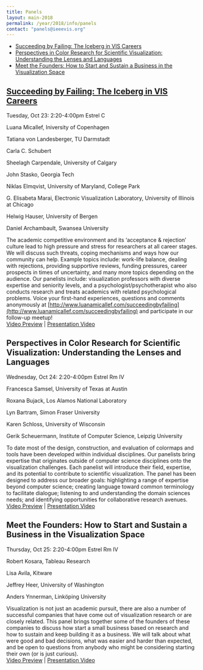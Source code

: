 ```yaml
---
title: Panels
layout: main-2018
permalink: /year/2018/info/panels
contact: "panels@ieeevis.org"
---
```


* [Succeeding by Failing: The Iceberg in VIS Careers](#succeeding)
* [Perspectives in Color Research for Scientific Visualization: Understanding the Lenses and Languages](#PerspectivesColor)
* [Meet the Founders: How to Start and Sustain a Business in the Visualization Space](#founders)


## <a name="succeeding"></a> [Succeeding by Failing: The Iceberg in VIS Careers](http://www.luanamicallef.com/succeedingbyfailing)
Tuesday, Oct 23: 2:20-4:00pm
Estrel C

Luana Micallef, Iniversity of Copenhagen

Tatiana von Landesberger, TU Darmstadt

Carla C. Schubert

Sheelagh Carpendale, University of Calgary

John Stasko, Georgia Tech

Niklas Elmqvist, University of Maryland, College Park

G. Elisabeta Marai, Electronic Visualization Laboratory, University of Illinois at Chicago

Helwig Hauser, University of Bergen

Daniel Archambault, Swansea University

The academic competitive environment and its ‘acceptance & rejection’ culture lead to high pressure and stress for researchers at all career stages. We will discuss such threats, coping mechanisms and ways how our community can help. Example topics include: work-life balance, dealing with rejections, providing supportive reviews, funding pressures, career prospects in times of uncertainty, and many more topics depending on the audience. Our panelists include: visualization professors with diverse expertise and seniority levels, and a psychologist/psychotherapist who also conducts research and treats academics with related psychological problems. Voice your first-hand experiences, questions and comments anonymously at [http://www.luanamicallef.com/succeedingbyfailing](http://www.luanamicallef.com/succeedingbyfailing) and participate in our follow-up meetup!
<br>[Video Preview](https://vimeo.com/290565157) | [Presentation Video](https://vimeo.com/316485582)


## <a name="PerspectivesColor"></a> Perspectives in Color Research for Scientific Visualization: Understanding the Lenses and Languages
Wednesday, Oct 24: 2:20-4:00pm
Estrel Rm IV

Francesca Samsel, University of Texas at Austin

Roxana Bujack, Los Alamos National Laboratory

Lyn Bartram, Simon Fraser University

Karen Schloss, University of Wisconsin

Gerik Scheuermann, Institute of Computer Science, Leipzig University

To date most of the design, construction, and evaluation of colormaps and tools have been developed within individual disciplines. Our panelists bring expertise that originates outside of computer science disciplines onto the visualization challenges. Each panelist will introduce their field, expertise, and its potential to contribute to scientific visualization. The panel has been designed to address our broader goals: highlighting a range of expertise beyond computer science; creating language toward common terminology to facilitate dialogue; listening to and understanding the domain sciences needs; and identifying opportunities for collaborative research avenues.
<br>[Video Preview](https://vimeo.com/290565075) | [Presentation Video](https://vimeo.com/316489733)


## <a name="founders"></a> Meet the Founders: How to Start and Sustain a Business in the Visualization Space
Thursday, Oct 25: 2:20-4:00pm
Estrel Rm IV

Robert Kosara, Tableau Research

Lisa Avila, Kitware

Jeffrey Heer, University of Washington

Anders Ynnerman, Linköping University
 
Visualization is not just an academic pursuit, there are also a number of successful companies that have come out of visualization research or are closely related. This panel brings together some of the founders of these companies to discuss how start a small business based on research and how to sustain and keep building it as a business. We will talk about what were good and bad decisions, what was easier and harder than expected, and be open to questions from anybody who might be considering starting their own (or is just curious).
<br>[Video Preview](https://vimeo.com/290565113) | [Presentation Video](https://vimeo.com/316364399)
